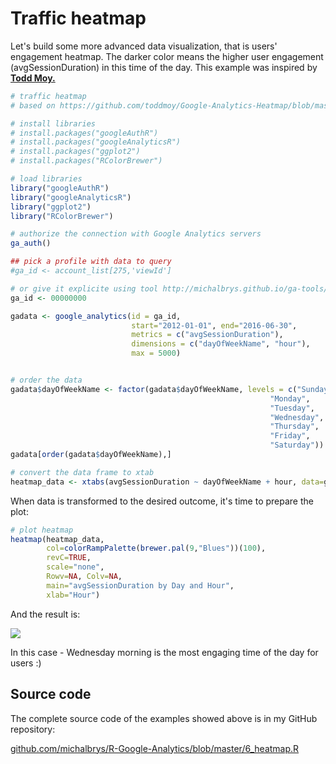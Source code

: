 # Traffic heatmap

Let's build some more advanced data visualization, that is users' engagement heatmap. The darker color means the higher user engagement \(avgSessionDuration\) in this time of the day. This example was inspired by **[Todd Moy.](http://toddmoy.com/)**

```r
# traffic heatmap
# based on https://github.com/toddmoy/Google-Analytics-Heatmap/blob/master/traffic_heatmap.R

# install libraries
# install.packages("googleAuthR")
# install.packages("googleAnalyticsR")
# install.packages("ggplot2")
# install.packages("RColorBrewer")

# load libraries
library("googleAuthR")
library("googleAnalyticsR")
library("ggplot2")
library("RColorBrewer")

# authorize the connection with Google Analytics servers
ga_auth()

## pick a profile with data to query
#ga_id <- account_list[275,'viewId']

# or give it explicite using tool http://michalbrys.github.io/ga-tools/table-id.html in format 99999999
ga_id <- 00000000

gadata <- google_analytics(id = ga_id, 
                           start="2012-01-01", end="2016-06-30", 
                           metrics = c("avgSessionDuration"),
                           dimensions = c("dayOfWeekName", "hour"),
                           max = 5000)


# order the data
gadata$dayOfWeekName <- factor(gadata$dayOfWeekName, levels = c("Sunday", 
                                                          "Monday", 
                                                          "Tuesday", 
                                                          "Wednesday", 
                                                          "Thursday", 
                                                          "Friday", 
                                                          "Saturday"))
gadata[order(gadata$dayOfWeekName),]

# convert the data frame to xtab
heatmap_data <- xtabs(avgSessionDuration ~ dayOfWeekName + hour, data=gadata)


```

When data is transformed to the desired outcome, it's time to prepare the plot:

```r
# plot heatmap
heatmap(heatmap_data, 
        col=colorRampPalette(brewer.pal(9,"Blues"))(100), 
        revC=TRUE,                                        
        scale="none",                                     
        Rowv=NA, Colv=NA,                                 
        main="avgSessionDuration by Day and Hour",                 
        xlab="Hour") 
```

And the result is:

![](/assets/6_heatmap.png)

In this case - Wednesday morning is the most engaging time of the day for users :\)

## Source code

The complete source code of the examples showed above is in my GitHub repository:

[github.com/michalbrys/R-Google-Analytics/blob/master/6_heatmap.R](https://github.com/michalbrys/R-Google-Analytics/blob/master/6_heatmap.R)

